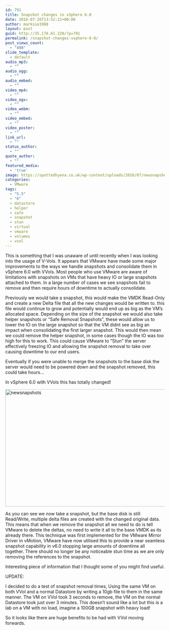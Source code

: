```yaml
---
id: 791
title: Snapshot changes in vSphere 6.0
date: 2016-07-26T13:52:21+00:00
author: marksie1988
layout: post
guid: http://35.176.61.220/?p=791
permalink: /snapshot-changes-vsphere-6-0/
post_views_count:
  - "498"
slide_template:
  - default
audio_mp3:
  - ""
audio_ogg:
  - ""
audio_embed:
  - ""
video_mp4:
  - ""
video_ogv:
  - ""
video_webm:
  - ""
video_embed:
  - ""
video_poster:
  - ""
link_url:
  - ""
status_author:
  - ""
quote_author:
  - ""
featured_media:
  - 'true'
image: https://spottedhyena.co.uk/wp-content/uploads/2016/07/newsnapshots.png
categories:
  - VMware
tags:
  - "5.5"
  - "6"
  - datastore
  - helper
  - safe
  - snapshot
  - stun
  - virtual
  - vmware
  - volumes
  - vvol
---
```

This is something that I was unaware of until recently when I was looking into the usage of V-Vols. It appears that VMware have made some major improvements to the ways we handle snapshots and consolidate them in vSphere 6.0 with VVols. Most people who use VMware are aware of limitations with snapshots on VMs that have heavy IO or large snapshots attached to them. In a large number of cases we see snapshots fail to remove and then require hours of downtime to actually consolidate.

<!--more-->

Previously we would take a snapshot, this would make the VMDK Read-Only and create a new Delta file that all the new changes would be written to. this file would continue to grow and potentially would end up as big as the VM&#8217;s allocated space. Depending on the size of the snapshot we would also take helper snapshots or &#8220;Safe Removal Snapshots&#8221;, these would allow us to lower the IO on the large snapshot so that the VM didnt see as big an impact when consolidating the first larger snapshot. This would then mean we could remove the helper snapshot, in some cases though the IO was too high for this to work. This could cause VMware to &#8220;Stun&#8221; the server effectively freezing IO and allowing the snapshot removal to take over causing downtime to our end users. 

Eventually if you were unable to merge the snapshots to the base disk the server would need to be powered down and the snapshot removed, this could take hours&#8230;

In vSphere 6.0 with VVols this has totally changed! 

<a href="http://35.176.61.220/snapshot-changes-vsphere-6-0/newsnapshots/" rel="attachment wp-att-793"><img loading="lazy" src="http://35.176.61.220/wp-content/uploads/2016/07/newsnapshots.png" alt="newsnapshots" width="721" height="370" class="aligncenter size-full wp-image-793" /></a>

As you can see we now take a snapshot, but the base disk is still Read/Write, multiple delta files are created with the changed original data. This means that when we remove the snapshot all we need to do is tell VMware to delete the deltas, no need to write it all to the base VMDK as its already there. This technique was first implemented for the VMware Mirror Driver in vMotion, VMware have now utilised this to provide a near seamless snapshot capability in v6.0 stopping large amounts of downtime all together. There should no longer be any noticeable stun time as we are only removing the references to the snapshot. 

Interesting piece of information that I thought some of you might find useful. 

UPDATE: 

I decided to do a test of snapshot removal times, Using the same VM on both VVol and a normal Datastore by writing a 10gb file to them in the same manner. The VM on VVol took 3 seconds to remove, the VM on the normal Datastore took just over 3 minutes. This doesn&#8217;t sound like a lot but this is a lab on a VM with no load, imagine a 100GB snapshot with heavy load! 

So it looks like there are huge benefits to be had with VVol moving forwards.